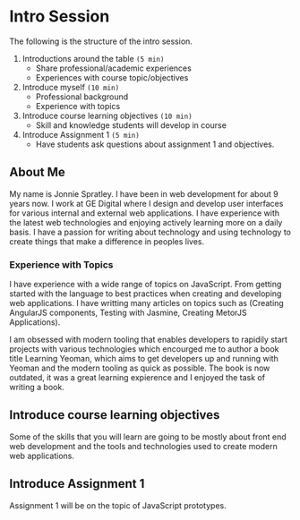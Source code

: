 # Intro Session

The following is the structure of the intro session.

1. Introductions around the table `(5 min)`
   * Share professional/academic experiences
   * Experiences with course topic/objectives
2. Introduce myself `(10 min)`
   * Professional background
   * Experience with topics
3. Introduce course learning objectives `(10 min)`
   * Skill and knowledge students will develop in course
4. Introduce Assignment 1 `(5 min)`
   * Have students ask questions about assignment 1 and objectives.

## About Me

My name is Jonnie Spratley. I have been in web development for about 9 years now. I work at GE Digital where I design and develop user interfaces for various internal and external web applications. I have experience with the latest web technologies and enjoying actively learning more on a daily basis. I have a passion for writing about technology and using technology to create things that make a difference in peoples lives.

### Experience with Topics

I have experience with a wide range of topics on JavaScript. From getting started with the language to best practices when creating and developing web applications. I have writting many articles on topics such as \(Creating AngularJS components, Testing with Jasmine, Creating MetorJS Applications\).

I am obsessed with modern tooling that enables developers to rapidily start projects with various technologies which encourged me to author a book title Learning Yeoman, which aims to get developers up and running with Yeoman and the modern tooling as quick as possible. The book is now outdated, it was a great learning expierence and I enjoyed the task of writing a book.

## Introduce course learning objectives

Some of the skills that you will learn are going to be mostly about front end web development and the tools and technologies used to create modern web applications.



## Introduce Assignment 1

Assignment 1 will be on the topic of JavaScript prototypes.



